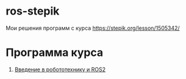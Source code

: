 # ros-stepik
Мои решения программ с курса https://stepik.org/lesson/1505342/


# Программа курса

1. [Введение в робототехнику и ROS2](Введение%20в%20робототехнику%20и%20ROS2/index.md)
